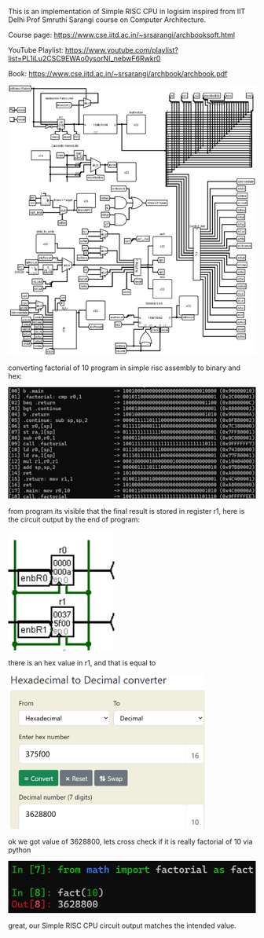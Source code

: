 This is an implementation of Simple RISC CPU in logisim inspired from IIT Delhi Prof Smruthi Sarangi course on Computer Architecture. 

Course page: https://www.cse.iitd.ac.in/~srsarangi/archbooksoft.html

YouTube Playlist: https://www.youtube.com/playlist?list=PL1iLu2CSC9EWAo0ysorNI_nebwF6Rwkr0

Book: https://www.cse.iitd.ac.in/~srsarangi/archbook/archbook.pdf

![](simple_risc_cpu_circuit_images/simple_risc_cpu.png)

converting factorial of 10 program in simple risc assembly to binary and hex:

![](factorial_simple_risc_assembly_to_hex.png)

from program its visible that the final result is stored in register r1, here is the circuit output by the end of program:

![](factorial_circuit_output.png)

there is an hex value in r1, and that is equal to 

<img src="hex_to_dec.png" alt="hex_to_dec" width="400"/>

ok we got value of 3628800, lets cross check if it is really factorial of 10 via python 

![](python_factorial_10_check.png)

great, our Simple RISC CPU circuit output matches the intended value.
